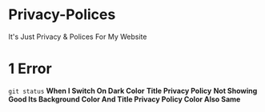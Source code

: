 # Privacy-Polices
It's Just Privacy &amp; Polices For My Website

# 1 Error
`git status` **When I Switch On  Dark Color**
**Title Privacy Policy**
**Not Showing  Good Its Background Color And  Title Privacy Policy Color Also Same**

